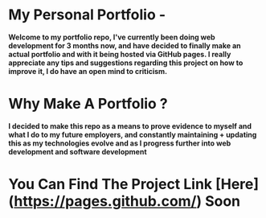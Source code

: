 # My Personal Portfolio -
**Welcome to my portfolio repo, I've currently been doing web development for 3 months now, and have decided to finally make an actual portfolio and with it being hosted via GitHub pages. I really appreciate any tips and suggestions regarding this project on how to improve it, I do have an open mind to criticism.**

# Why Make A Portfolio ?
**I decided to make this repo as a means to prove evidence to myself and what I do to my future employers, and constantly maintaining + updating this as my technologies evolve and as I progress further into web development and software development**

# You Can Find The Project Link [Here] (https://pages.github.com/) Soon 

